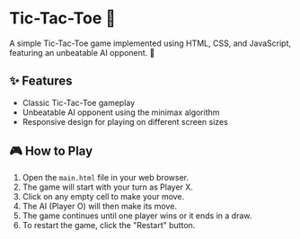 # Tic-Tac-Toe 🎲

A simple Tic-Tac-Toe game implemented using HTML, CSS, and JavaScript, featuring an unbeatable AI opponent. 🤖

## ✨ Features

*   Classic Tic-Tac-Toe gameplay
*   Unbeatable AI opponent using the minimax algorithm
*   Responsive design for playing on different screen sizes

## 🎮 How to Play

1.  Open the `main.html` file in your web browser.
2.  The game will start with your turn as Player X.
3.  Click on any empty cell to make your move.
4.  The AI (Player O) will then make its move.
5.  The game continues until one player wins or it ends in a draw.
6.  To restart the game, click the "Restart" button.
